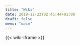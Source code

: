 ```yaml
---
title: "Wiki"
date: 2018-12-23T02:45:44+01:00
draft: false
menu: "main"
---
```

 <!-- Entire page is an iFrame. Defined in /layouts/shortcodes/wiki-iframe.html -->
{{< wiki-iframe >}}
